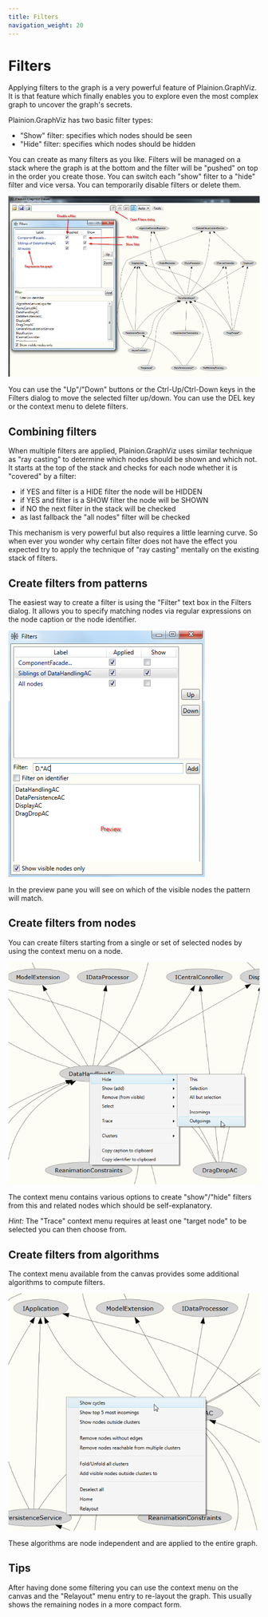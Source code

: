 ```yaml
---
title: Filters
navigation_weight: 20
---
```


# Filters

Applying filters to the graph is a very powerful feature of Plainion.GraphViz. It is that feature which 
finally enables you to explore even the most complex graph to uncover the graph's secrets.

Plainion.GraphViz has two basic filter types:

- "Show" filter: specifies which nodes should be seen
- "Hide" filter: specifies which nodes should be hidden

You can create as many filters as you like. Filters will be managed on a stack where the graph is at the bottom 
and the filter will be "pushed" on top in the order you create those. You can switch each "show" filter to a "hide"
filter and vice versa. You can temporarily disable filters or delete them.

![](Screenshots/FiltersEditor.png) 

You can use the "Up"/"Down" buttons or the Ctrl-Up/Ctrl-Down keys in the Filters dialog to move the selected filter up/down.
You can use the DEL key or the context menu to delete filters.

## Combining filters

When multiple filters are applied, Plainion.GraphViz uses similar technique as "ray casting" to determine which nodes should 
be shown and which not. It starts at the top of the stack and checks for each node whether it is "covered" by a filter:

- if YES and filter is a HIDE filter the node will be HIDDEN
- if YES and filter is a SHOW filter the node will be SHOWN
- if NO the next filter in the stack will be checked
- as last fallback the "all nodes" filter will be checked

This mechanism is very powerful but also requires a little learning curve. So when ever you wonder why certain filter does
not have the effect you expected try to apply the technique of "ray casting" mentally on the existing stack of filters.

## Create filters from patterns

The easiest way to create a filter is using the "Filter" text box in the Filters dialog. It allows you to specify matching
nodes via regular expressions on the node caption or the node identifier.

![](Screenshots/FilterWithPattern.png) 

In the preview pane you will see on which of the visible nodes the pattern will match.

## Create filters from nodes

You can create filters starting from a single or set of selected nodes by using the context menu on a node.

![](Screenshots/FilterFromNodes.png) 

The context menu contains various options to create "show"/"hide" filters from this and related nodes
which should be self-explanatory.

*Hint:* The "Trace" context menu requires at least one "target node" to be selected you can then choose from.

## Create filters from algorithms

The context menu available from the canvas provides some additional algorithms to compute filters.

![](Screenshots/FilterFromAlgos.png) 

These algorithms are node independent and are applied to the entire graph.

## Tips

After having done some filtering you can use the context menu on the canvas and the "Relayout" menu entry to re-layout
the graph. This usually shows the remaining nodes in a more compact form.

